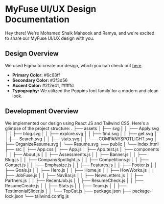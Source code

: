 # MyFuse UI/UX Design Documentation

Hey there! We're Mohamed Shaik Mahsook and Ramya, and we're excited to share our MyFuse UI/UX design with you.

## Design Overview

We used Figma to create our design, which you can check out [here](https://www.figma.com/file/mcRJvoYF4T8CdhBeZMWexC/MyFuse?type=design&mode=design&t=Rt7K2hv2n8OoWwkd-1).

- **Primary Color:** #6c63ff
- **Secondary Color:** #3f3d56
- **Accent Color:** #2f2e41, #fffffd
- **Typography:** We utilized the Poppins font family for a modern and clean look.

## Development Overview

We implemented our design using React JS and Tailwind CSS. Here's a glimpse of the project structure:
.
├── assets
│   ├── svg
│   │   ├── Apply.svg
│   │   ├── blog.svg
│   │   ├── explore.svg
│   │   ├── find.svg
│   │   ├── get.svg
│   │   ├── Search.svg
│   │   ├── stats.svg
│   │   └── COMPANYSPOTLIGHT.svg
│   ├── OrganizeResume.svg
│   └── Resume.svg
├── public
│   └── index.html
├── src
│   ├── App.css
│   ├── App.js
│   ├── App.test.js
│   ├── components
│   │   ├── About.js
│   │   ├── Assessments.js
│   │   ├── Banner.js
│   │   ├── Blog.js
│   │   ├── CompanySpotlight.js
│   │   ├── Competitions.js
│   │   ├── Contact.js
│   │   ├── Emphasize.js
│   │   ├── Features.js
│   │   ├── Footer.js
│   │   ├── Goals.js
│   │   ├── Hero.js
│   │   ├── Home.js
│   │   ├── HowWorks.js
│   │   ├── JobFuse.js
│   │   ├── NavBar.js
│   │   ├── NewsLetters.js
│   │   ├── Partners.js
│   │   ├── RecentJob.js
│   │   ├── ResumeCheck.js
│   │   ├── ResumeCreate.js
│   │   ├── Stats.js
│   │   ├── Team.js
│   │   ├── TestimonialSlider.js
│   │   └── TopCat.js
├── package.json
├── package-lock.json
└── tailwind.config.js

